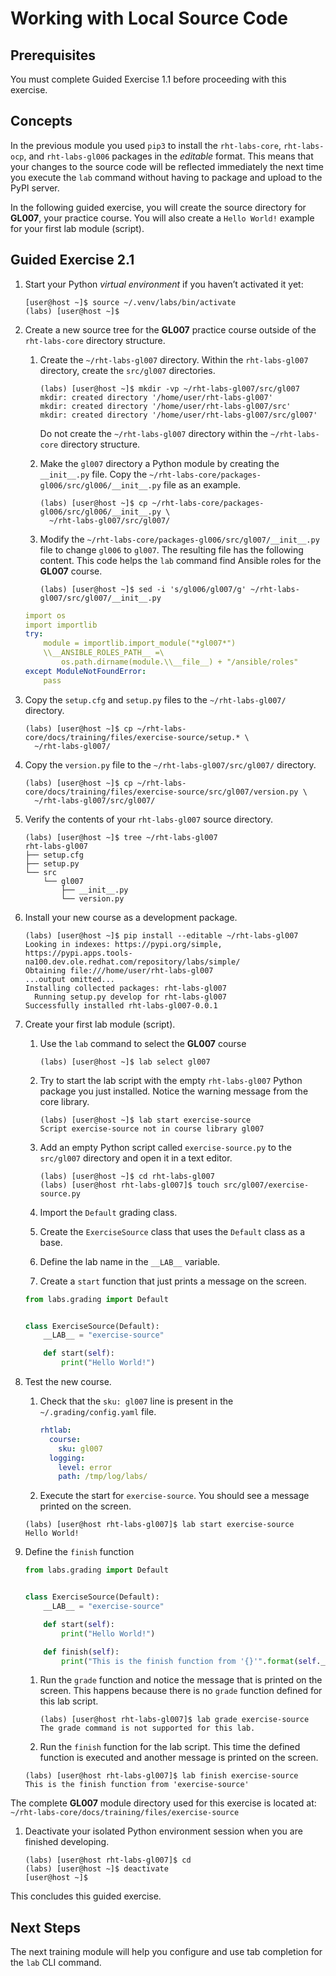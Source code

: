 # Working with Local Source Code

## Prerequisites

You must complete Guided Exercise 1.1 before proceeding with this
exercise.

## Concepts

In the previous module you used `pip3` to install the `rht-labs-core`,
`rht-labs-ocp`, and `rht-labs-gl006` packages in the *editable* format.
This means that your changes to the source code will be reflected
immediately the next time you execute the `lab` command without having
to package and upload to the PyPI server.

In the following guided exercise, you will create the source directory
for **GL007**, your practice course. You will also create a
`Hello World!` example for your first lab module (script).

## Guided Exercise 2.1

1.  Start your Python *virtual environment* if you haven’t activated it
    yet:

        [user@host ~]$ source ~/.venv/labs/bin/activate
        (labs) [user@host ~]$

2.  Create a new source tree for the **GL007** practice course outside
    of the `rht-labs-core` directory structure.

    1.  Create the `~/rht-labs-gl007` directory. Within the
        `rht-labs-gl007` directory, create the `src/gl007` directories.

            (labs) [user@host ~]$ mkdir -vp ~/rht-labs-gl007/src/gl007
            mkdir: created directory '/home/user/rht-labs-gl007'
            mkdir: created directory '/home/user/rht-labs-gl007/src'
            mkdir: created directory '/home/user/rht-labs-gl007/src/gl007'

        <div class="important">

        Do not create the `~/rht-labs-gl007` directory within the
        `~/rht-labs-core` directory structure.

        </div>

    2.  Make the `gl007` directory a Python module by creating the
        `__init__.py` file. Copy the
        `~/rht-labs-core/packages-gl006/src/gl006/__init__.py` file as
        an example.

            (labs) [user@host ~]$ cp ~/rht-labs-core/packages-gl006/src/gl006/__init__.py \
              ~/rht-labs-gl007/src/gl007/

    3.  Modify the
        `~/rht-labs-core/packages-gl006/src/gl007/__init__.py` file to
        change `gl006` to `gl007`. The resulting file has the following
        content. This code helps the `lab` command find Ansible roles
        for the **GL007** course.

            (labs) [user@host ~]$ sed -i 's/gl006/gl007/g' ~/rht-labs-gl007/src/gl007/__init__.py

    ``` yaml
    import os
    import importlib
    try:
        module = importlib.import_module("*gl007*")
        \\__ANSIBLE_ROLES_PATH__ =\
            os.path.dirname(module.\\__file__) + "/ansible/roles"
    except ModuleNotFoundError:
        pass
    ```

3.  Copy the `setup.cfg` and `setup.py` files to the `~/rht-labs-gl007/`
    directory.

        (labs) [user@host ~]$ cp ~/rht-labs-core/docs/training/files/exercise-source/setup.* \
          ~/rht-labs-gl007/

4.  Copy the `version.py` file to the `~/rht-labs-gl007/src/gl007/`
    directory.

        (labs) [user@host ~]$ cp ~/rht-labs-core/docs/training/files/exercise-source/src/gl007/version.py \
          ~/rht-labs-gl007/src/gl007/

5.  Verify the contents of your `rht-labs-gl007` source directory.

        (labs) [user@host ~]$ tree ~/rht-labs-gl007
        rht-labs-gl007
        ├── setup.cfg
        ├── setup.py
        └── src
            └── gl007
                ├── __init__.py
                └── version.py

6.  Install your new course as a development package.

        (labs) [user@host ~]$ pip install --editable ~/rht-labs-gl007
        Looking in indexes: https://pypi.org/simple, https://pypi.apps.tools-na100.dev.ole.redhat.com/repository/labs/simple/
        Obtaining file:///home/user/rht-labs-gl007
        ...output omitted...
        Installing collected packages: rht-labs-gl007
          Running setup.py develop for rht-labs-gl007
        Successfully installed rht-labs-gl007-0.0.1

7.  Create your first lab module (script).

    1.  Use the `lab` command to select the **GL007** course

            (labs) [user@host ~]$ lab select gl007

    2.  Try to start the lab script with the empty `rht-labs-gl007`
        Python package you just installed. Notice the warning message
        from the core library.

            (labs) [user@host ~]$ lab start exercise-source
            Script exercise-source not in course library gl007

    3.  Add an empty Python script called `exercise-source.py` to the
        `src/gl007` directory and open it in a text editor.

            (labs) [user@host ~]$ cd rht-labs-gl007
            (labs) [user@host rht-labs-gl007]$ touch src/gl007/exercise-source.py

    4.  Import the `Default` grading class.

    5.  Create the `ExerciseSource` class that uses the `Default` class
        as a base.

    6.  Define the lab name in the `__LAB__` variable.

    7.  Create a `start` function that just prints a message on the
        screen.

    ``` python
    from labs.grading import Default


    class ExerciseSource(Default):
        __LAB__ = "exercise-source"

        def start(self):
            print("Hello World!")
    ```

8.  Test the new course.

    1.  Check that the `sku: gl007` line is present in the
        `~/.grading/config.yaml` file.

        ``` yaml
        rhtlab:
          course:
            sku: gl007
          logging:
            level: error
            path: /tmp/log/labs/
        ```

    2.  Execute the start for `exercise-source`. You should see a
        message printed on the screen.

    <!-- -->

        (labs) [user@host rht-labs-gl007]$ lab start exercise-source
        Hello World!

9.  Define the `finish` function

    ``` python
    from labs.grading import Default


    class ExerciseSource(Default):
        __LAB__ = "exercise-source"

        def start(self):
            print("Hello World!")

        def finish(self):
            print("This is the finish function from '{}'".format(self.__LAB__))
    ```

    1.  Run the `grade` function and notice the message that is printed
        on the screen. This happens because there is no `grade` function
        defined for this lab script.

            (labs) [user@host rht-labs-gl007]$ lab grade exercise-source
            The grade command is not supported for this lab.

    2.  Run the `finish` function for the lab script. This time the
        defined function is executed and another message is printed on
        the screen.

    <!-- -->

        (labs) [user@host rht-labs-gl007]$ lab finish exercise-source
        This is the finish function from 'exercise-source'

<div class="note">

The complete **GL007** module directory used for this exercise is
located at: `~/rht-labs-core/docs/training/files/exercise-source`

</div>

1.  Deactivate your isolated Python environment session when you are
    finished developing.

        (labs) [user@host rht-labs-gl007]$ cd
        (labs) [user@host ~]$ deactivate
        [user@host ~]$

This concludes this guided exercise.

## Next Steps

The next training module will help you configure and use tab completion
for the `lab` CLI command.


